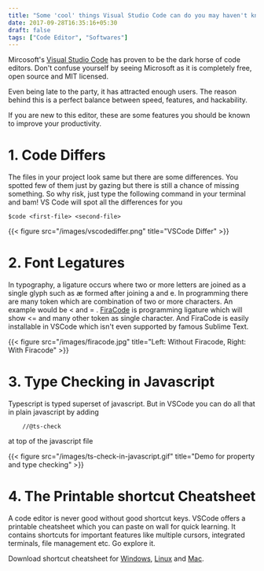 ```yaml
---
title: "Some 'cool' things Visual Studio Code can do you may haven't known"
date: 2017-09-28T16:35:16+05:30
draft: false
tags: ["Code Editor", "Softwares"]
---
```

Mircosoft's [Visual Studio Code](https://code.visualstudio.com/) has proven to be the dark horse of code editors. Don't confuse yourself by seeing Microsoft as it is completely free, open source and MIT licensed.

Even being late to the party, it has attracted enough users. The reason behind this is a perfect balance between speed, features, and hackability.

<!-- more -->
If you are new to this editor, these are some features you should be known to improve your productivity.

# 1. Code Differs

The files in your project look same but there are some differences. You spotted few of them just by gazing but there is still a chance of missing something. So why risk, just type the following command in your terminal and bam! VS Code will spot all the differences for you
    
    $code <first-file> <second-file>

{{< figure src="/images/vscodediffer.png" title="VSCode Differ" >}}

# 2. Font Legatures
In typography, a ligature occurs where two or more letters are joined as a single glyph such as æ formed after joining a and e. In programming there are many token which are combination of two or more characters.
An example would be < and = . [FiraCode](https://github.com/tonsky/FiraCode) is programming ligature which will show <= and many other token as single character. And FiraCode is easily installable in VSCode which isn't even supported by famous Sublime Text.

{{< figure src="/images/firacode.jpg" title="Left: Without Firacode, Right: With Firacode" >}}


# 3. Type Checking in Javascript
Typescript is typed superset of javascript. But in VSCode you can do all that in plain javascript by adding
        
        //@ts-check

at top of the javascript file

{{< figure src="/images/ts-check-in-javascript.gif" title="Demo for property and type checking" >}}

# 4. The Printable shortcut Cheatsheet
A code editor is never good without good shortcut keys. VSCode offers a printable cheatsheet which you can paste on wall for quick learning. It contains shortcuts for important features like multiple cursors, integrated terminals, file management etc. Go explore it. 

Download shortcut cheatsheet for
[Windows](https://code.visualstudio.com/shortcuts/keyboard-shortcuts-windows.pdf),
[Linux](https://code.visualstudio.com/shortcuts/keyboard-shortcuts-linux.pdf) and 
[Mac](https://code.visualstudio.com/shortcuts/keyboard-shortcuts-macos.pdf).

 